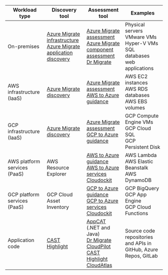 | Workload type  | Discovery tool | Assessment tool | Examples |
|------------|----------------|-----------------|----------------|
| On-premises | [Azure Migrate infrastructure](/azure/migrate/migrate-appliance) <br> [Azure Migrate application discovery](/azure/migrate/how-to-discover-applications) | [Azure Migrate assessment](/azure/migrate/tutorial-discover-physical) <br> [Azure Migrate component assessment](/azure/migrate/discovered-metadata) <br> [Dr Migrate](https://azuremarketplace.microsoft.com/marketplace/consulting-services/lab3solutions.drmigrate-standard-cons-deployment) | Physical servers <br> VMware VMs <br> Hyper-V VMs <br> SQL databases <br> web applications |
| AWS infrastructure (IaaS) | [Azure Migrate discovery](/azure/migrate/tutorial-discover-physical) | [Azure Migrate assessment](/azure/migrate/tutorial-assess-physical)<br>[AWS to Azure guidance](/azure/migration/migrate-from-aws) | AWS EC2 instances <br> AWS RDS databases <br> AWS EBS volumes |
| GCP infrastructure (IaaS) | [Azure Migrate discovery](/azure/migrate/tutorial-discover-physical) | [Azure Migrate assessment](/azure/migrate/tutorial-assess-physical)<br>[GCP to Azure guidance](/azure/migration/migrate-from-google-cloud) | GCP Compute Engine VMs <br> GCP Cloud SQL <br> GCP Persistent Disk |
| AWS platform services (PaaS) | AWS Resource Explorer | [AWS to Azure guidance](/azure/migration/migrate-from-aws) <br> [AWS to Azure services](/azure/architecture/aws-professional/#primary-topics) <br> [Cloudockit](https://azuremarketplace.microsoft.com/marketplace/apps/azure-dockit.cloudockit?tab=Overview) | AWS Lambda <br> AWS Elastic Beanstalk <br> AWS DynamoDB |
| GCP platform services (PaaS) | GCP Cloud Asset Inventory | [GCP to Azure guidance](/azure/migration/migrate-from-google-cloud) <br> [GCP to Azure services](/azure/architecture/gcp-professional/services) <br> [Cloudockit](https://azuremarketplace.microsoft.com/marketplace/apps/azure-dockit.cloudockit?tab=Overview)  | GCP BigQuery <br> GCP App Engine <br> GCP Cloud Functions |
| Application code | [CAST Highlight](https://appsource.microsoft.com/product/web-apps/cast.cast_highlight?tab=Overview) | [AppCAT](/azure/migrate/appcat/overview) (.NET and Java) <br> [Dr Migrate](https://azuremarketplace.microsoft.com/marketplace/consulting-services/lab3solutions.drmigrate-standard-cons-deployment) <br> [CloudPilot](https://appsource.microsoft.com/product/web-apps/cloudatlasinc.36d534d9-ab47-4cd8-93d3-2be7df682782) <br> [CAST Highlight](https://appsource.microsoft.com/product/web-apps/cast.cast_highlight?tab=Overview) <br> [CloudAtlas](https://appsource.microsoft.com/product/web-apps/unify-cloud-llc.cloudatlas_modernize_and_migrate?tab=Overview) | Source code repositories and APIs in GitHub, Azure Repos, GitLab |